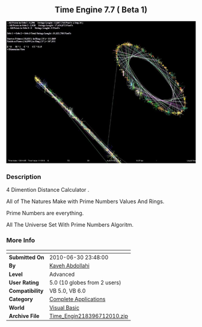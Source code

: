 ﻿<div align="center">

## Time Engine 7\.7 \( Beta 1\)

<img src="PIC201061143949606.jpg">
</div>

### Description

4 Dimention Distance Calculator .

All of The Natures Make with Prime Numbers Values And Rings.

Prime Numbers are everything.

All The Universe Set With Prime Numbers Algoritm.
 
### More Info
 


<span>             |<span>
---                |---
**Submitted On**   |2010-06-30 23:48:00
**By**             |[Kaveh Abdollahi](https://github.com/Planet-Source-Code/PSCIndex/blob/master/ByAuthor/kaveh-abdollahi.md)
**Level**          |Advanced
**User Rating**    |5.0 (10 globes from 2 users)
**Compatibility**  |VB 5\.0, VB 6\.0
**Category**       |[Complete Applications](https://github.com/Planet-Source-Code/PSCIndex/blob/master/ByCategory/complete-applications__1-27.md)
**World**          |[Visual Basic](https://github.com/Planet-Source-Code/PSCIndex/blob/master/ByWorld/visual-basic.md)
**Archive File**   |[Time\_Engin218396712010\.zip](https://github.com/Planet-Source-Code/kaveh-abdollahi-time-engine-7-7-beta-1__1-73207/archive/master.zip)








